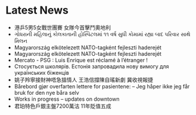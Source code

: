 # Latest News
-  港乒5男5女戰世團賽 女隊今首擊鬥奧地利
-  ગોધરાની મહિલાનું કોલકાતાની હોસ્પિટલમાં ૧૧ વર્ષ સુધી કોમામાં રહ્યા બાદ પરિવાર સાથે મિલન
-  Magyarország elkötelezett NATO-tagként fejleszti haderejét
-  Magyarország elkötelezett NATO-tagként fejleszti haderejét
-  Mercato - PSG : Luis Enrique est réclamé à l’étranger !
-  Стосується школярів. Естонія запровадила нову вимогу для українських біженців
-  姚子羚寧接財神唔急搵情人 王浩信撐陳自瑤新劇 冀收視報捷
-  Bårebord gjør overfarten lettere for pasientene: – Jeg håper ikke jeg får bruk for den nye båra selv
-  Works in progress – updates on downtown
-  君珀特色戶銀主盤7200萬沽 11年貶值五成
